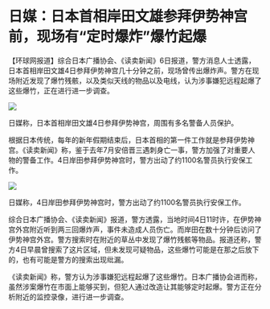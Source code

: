 # 日媒：日本首相岸田文雄参拜伊势神宫前，现场有“定时爆炸”爆竹起爆

【环球网报道】综合日本广播协会、《读卖新闻》6日报道，警方消息人士透露，日本首相岸田文雄4日参拜伊势神宫几十分钟之前，现场曾传出爆炸声。警方在现场附近发现了爆竹残骸，以及类似天线的物品以及电线，认为涉事嫌犯远程起爆了这些爆竹，正在进行进一步调查。

![](https://inews.gtimg.com/newsapp_bt/0/15600238137/1000)

日媒称，日本首相岸田文雄4日参拜伊势神宫，周围有多名警备人员保护。

根据日本传统，每年的新年假期结束后，日本首相的第一件工作就是参拜伊势神宫。《读卖新闻》称，鉴于去年7月安倍晋三遇刺身亡一事，警方加强了对重要人物的警备工作。4日岸田参拜伊势神宫时，警方出动了约1100名警员执行安保工作。

![](https://inews.gtimg.com/newsapp_bt/0/15600238138/1000)

日媒称，4日岸田参拜伊势神宫时，警方出动了约1100名警员执行安保工作。

综合日本广播协会、《读卖新闻》报道，警方透露，当地时间4日11时许，在伊势神宫外宫附近听到两三回爆炸声，事件未造成人员伤亡。而岸田在数十分钟后访问了伊势神宫外宫。警方搜索时在附近的草丛中发现了爆竹残骸等物品。报道还称，警方4日早晨曾搜索了这片区域，但未发现可疑物品，这些爆竹可能是在那之后放下的，也有可能是警方的搜索出现纰漏。

《读卖新闻》称，警方认为涉事嫌犯远程起爆了这些爆竹。日本广播协会进而称，虽然涉案爆竹在市面上能够买到，但犯人通过改造让其能够定时起爆。警方正在分析附近的监控录像，进行进一步调查。

